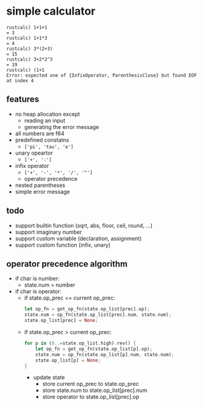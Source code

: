 # simple calculator

```
rustcalc) 1+1+1
= 3
rustcalc) 1+1*3
= 4
rustcalc) 3*(2+3)
= 15
rustcalc) 3+2*2^3
= 19
rustcalc) (1+1
Error: expected one of {InfixOperator, ParenthesisClose} but found EOF at index 4
```

## features

- no heap allocation except
  - reading an input
  - generating the error message
- all numbers are f64
- predefined constatns
  - `['pi', 'tau', 'e']`
- unary opeartor
  - `['+', '-']`
- infix operator
  - `['+', '-', '*', '/', '^']`
  - operator precedence
- nested parentheses
- simple error message

## todo

- support builtin function (sqrt, abs, floor, ceil, round, ...)
- support imaginary number
- support custom variable (declaration, assignment)
- support custom function (infix, unary)

## operator precedence algorithm

- if char is number:
  - state.num = number
- if char is operator:
    - if state.op_prec == current op_prec:
      ```rust
      let op_fn = get_op_fn(state.op_list[prec].op);
      state.num = op_fn(state.op_list[prec].num, state.num);
      state.op_list[prec] = None;
      ```
    - if state.op_prec > current op_prec:
      ```rust
      for p in (0..=state.op_list.high).rev() {
          let op_fn = get_op_fn(state.op_list[p].op);
          state.num = op_fn(state.op_list[p].num, state.num);
          state.op_list[p] = None;
      }
      ```
      - update state
          - store current op_prec to state.op_prec
          - store state.num to state.op_list[prec].num
          - store operator to state.op_list[prec].op
